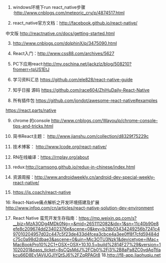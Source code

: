 
1. windows环境下run react_native步骤 :http://www.cnblogs.com/meteoric_cry/p/4874517.html

2. react_native官方文档：http://facebook.github.io/react-native/
 
中文版 http://reactnative.cn/docs/getting-started.html

3. http://www.cnblogs.com/dolphinX/p/3475090.html

4. React入门：http://www.css88.com/archives/5627

5. PC下应用react:http://my.oschina.net/jackzlz/blog/508210?fromerr=tpUS1EtJ

6. 学习资料汇总
https://github.com/ele828/react-native-guide

7. 知乎日报 源码
https://github.com/race604/ZhiHuDaily-React-Native

8. 所有插件包
https://github.com/jondot/awesome-react-native#examples

https://react.parts/native

9. chrome 的console
http://www.cnblogs.com/Wayou/p/chrome-console-tips-and-tricks.html
 
10. 简书React主题： http://www.jianshu.com/collection/d8329f75229c
 
11. 技术博客： http://www.lcode.org/react-native/
 
12. RN在线编译：https://rnplay.org/about
 
13. redux:http://camsong.github.io/redux-in-chinese/index.html
 
14. 资源周报：http://www.androidweekly.cn/android-dev-special-weekly-react-native/
 
15. https://js.coach/react-native
 
16: React-Native痛点解析之开发环境搭建及扩展
  http://www.infoq.com/cn/articles/react-native-solution-dev-environment
 
17. React Native 蛮荒开发生存指南：https://mp.weixin.qq.com/s?__biz=MzA3ODg4MDk0Ng==&mid=2651112082&idx=1&sn=11c40b90e8efe8c209674dd23402376e&scene=0&key=b28b03434249256b7241c497010204957d02c447c5f23de433d4fcea3cbce4a3ee0ff8f7cfd59484dc75c0a98d2dbae3&ascene=0&uin=Mjc3OTU3Nzk1&devicetype=iMac+MacBookPro10%2C1+OSX+OSX+10.10.5+build%2814F27%29&version=11020201&pass_ticket=8sCQsMdJ%2FCb0%2Fi3%2B8aPa8ZC0vdAqTtIakcu66D8Ey1AVjUGJlYQtSJ6%2FZqRPAGt8
18.http://f8-app.liaohuqiu.net








